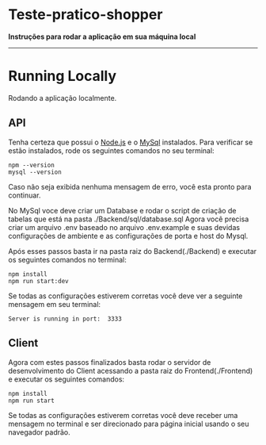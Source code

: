 # Teste-pratico-shopper
**Instruções para rodar a aplicação em sua máquina local**

---

# Running Locally

Rodando a aplicação localmente.

## API

Tenha certeza que possui o [Node.js](http://nodejs.org/) e o [MySql](https://www.mysql.com/) instalados.
Para verificar se estão instalados, rode os seguintes comandos no seu terminal:

```
npm --version
mysql --version
```

Caso não seja exibida nenhuma mensagem de erro, você esta pronto para continuar.

No MySql voce deve criar um Database e rodar o script de criação de tabelas que está na pasta ./Backend/sql/database.sql
Agora você precisa criar um arquivo .env baseado no arquivo .env.example e suas devidas configurações de ambiente e as configurações de porta e host do Mysql.

Após esses passos basta ir na pasta raiz do Backend(./Backend) e executar os seguintes comandos no terminal:


```
npm install
npm run start:dev
```

Se todas as configurações estiverem corretas você deve ver a seguinte mensagem em seu terminal:
```
Server is running in port:  3333
```

## Client

Agora com estes passos finalizados basta rodar o servidor de desenvolvimento do Client acessando a pasta raiz do Frontend(./Frontend) e executar os seguintes comandos:

```
npm install
npm run start
```

Se todas as configurações estiverem corretas você deve receber uma mensagem no terminal e ser direcionado para página inicial usando o seu navegador padrão.
